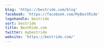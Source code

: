 ```yaml
---
blog: 'https://bestride.com/blog'
facebook: 'https://facebook.com/MyBestRide'
logohandle: bestride
sort: bestride
title: BestRide.com
twitter: mybestride
website: 'https://bestride.com/'
---
```

